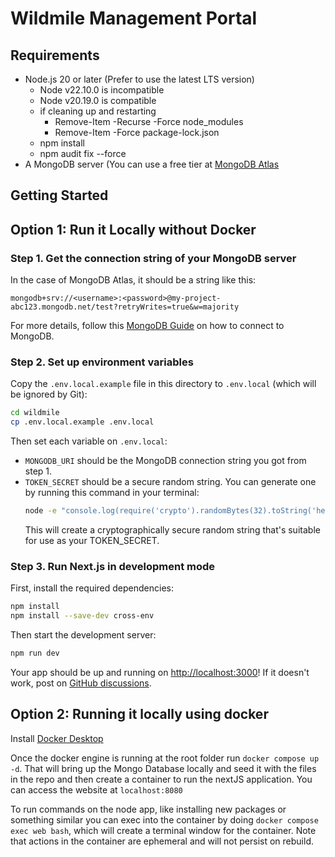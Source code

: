 # Wildmile Management Portal

## Requirements

- Node.js 20 or later (Prefer to use the latest LTS version)
    - Node v22.10.0 is incompatible
    - Node v20.19.0 is compatible
    - if cleaning up and restarting
        - Remove-Item -Recurse -Force node_modules
        - Remove-Item -Force package-lock.json
    - npm install
    - npm audit fix --force
- A MongoDB server (You can use a free tier at [MongoDB Atlas](https://www.mongodb.com/cloud/atlas)

## Getting Started

## Option 1: Run it Locally without Docker

### Step 1. Get the connection string of your MongoDB server

In the case of MongoDB Atlas, it should be a string like this:

```
mongodb+srv://<username>:<password>@my-project-abc123.mongodb.net/test?retryWrites=true&w=majority
```

For more details, follow this [MongoDB Guide](https://docs.mongodb.com/guides/server/drivers/) on how to connect to MongoDB.

### Step 2. Set up environment variables

Copy the `.env.local.example` file in this directory to `.env.local` (which will be ignored by Git):

```bash
cd wildmile
cp .env.local.example .env.local
```

Then set each variable on `.env.local`:

- `MONGODB_URI` should be the MongoDB connection string you got from step 1.
- `TOKEN_SECRET` should be a secure random string. You can generate one by running this command in your terminal:
  ```bash
  node -e "console.log(require('crypto').randomBytes(32).toString('hex'))"
  ```
  This will create a cryptographically secure random string that's suitable for use as your TOKEN_SECRET.

### Step 3. Run Next.js in development mode

First, install the required dependencies:
```bash
npm install
npm install --save-dev cross-env
```

Then start the development server:
```bash
npm run dev
```

Your app should be up and running on [http://localhost:3000](http://localhost:3000)! If it doesn't work, post on [GitHub discussions](https://github.com/vercel/next.js/discussions).


## Option 2: Running it locally using docker

Install [Docker Desktop](https://www.docker.com/products/docker-desktop/) 

Once the docker engine is running at the root folder run `docker compose up -d`. That will bring up the Mongo Database locally and seed it with the files in the repo and then create a container to run the nextJS application. You can access the website at `localhost:8080`

To run commands on the node app, like installing new packages or something similar you can exec into the container by doing `docker compose exec web bash`, which will create a terminal window for the container. Note that actions in the container are ephemeral and will not persist on rebuild.